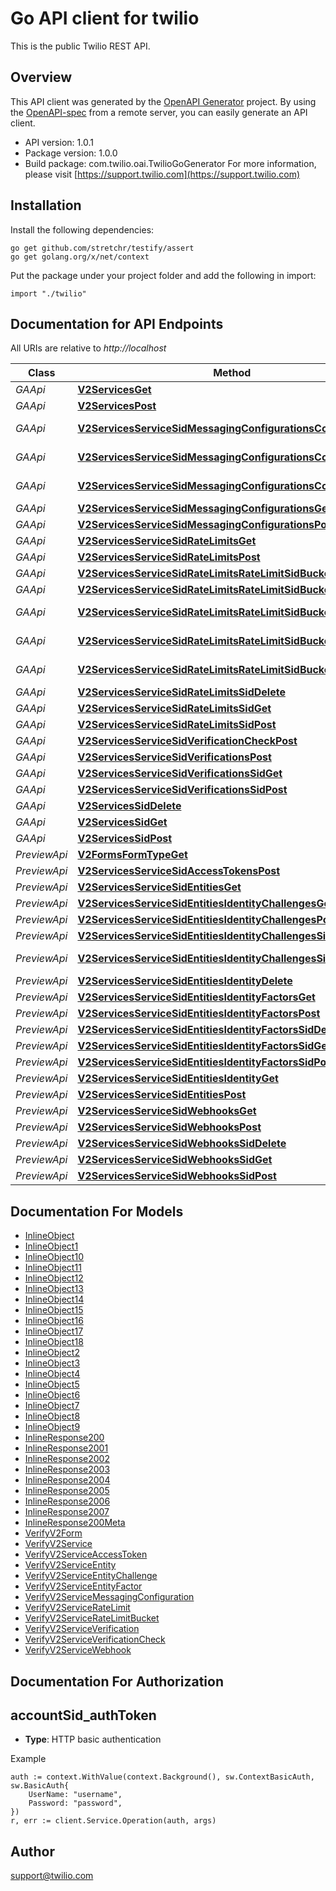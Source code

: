 # Go API client for twilio

This is the public Twilio REST API.

## Overview
This API client was generated by the [OpenAPI Generator](https://openapi-generator.tech) project.  By using the [OpenAPI-spec](https://www.openapis.org/) from a remote server, you can easily generate an API client.

- API version: 1.0.1
- Package version: 1.0.0
- Build package: com.twilio.oai.TwilioGoGenerator
For more information, please visit [https://support.twilio.com](https://support.twilio.com)

## Installation

Install the following dependencies:

```shell
go get github.com/stretchr/testify/assert
go get golang.org/x/net/context
```

Put the package under your project folder and add the following in import:

```golang
import "./twilio"
```

## Documentation for API Endpoints

All URIs are relative to *http://localhost*

Class | Method | HTTP request | Description
------------ | ------------- | ------------- | -------------
*GAApi* | [**V2ServicesGet**](docs/GAApi.md#v2servicesget) | **Get** /v2/Services | 
*GAApi* | [**V2ServicesPost**](docs/GAApi.md#v2servicespost) | **Post** /v2/Services | 
*GAApi* | [**V2ServicesServiceSidMessagingConfigurationsCountryDelete**](docs/GAApi.md#v2servicesservicesidmessagingconfigurationscountrydelete) | **Delete** /v2/Services/{ServiceSid}/MessagingConfigurations/{Country} | 
*GAApi* | [**V2ServicesServiceSidMessagingConfigurationsCountryGet**](docs/GAApi.md#v2servicesservicesidmessagingconfigurationscountryget) | **Get** /v2/Services/{ServiceSid}/MessagingConfigurations/{Country} | 
*GAApi* | [**V2ServicesServiceSidMessagingConfigurationsCountryPost**](docs/GAApi.md#v2servicesservicesidmessagingconfigurationscountrypost) | **Post** /v2/Services/{ServiceSid}/MessagingConfigurations/{Country} | 
*GAApi* | [**V2ServicesServiceSidMessagingConfigurationsGet**](docs/GAApi.md#v2servicesservicesidmessagingconfigurationsget) | **Get** /v2/Services/{ServiceSid}/MessagingConfigurations | 
*GAApi* | [**V2ServicesServiceSidMessagingConfigurationsPost**](docs/GAApi.md#v2servicesservicesidmessagingconfigurationspost) | **Post** /v2/Services/{ServiceSid}/MessagingConfigurations | 
*GAApi* | [**V2ServicesServiceSidRateLimitsGet**](docs/GAApi.md#v2servicesservicesidratelimitsget) | **Get** /v2/Services/{ServiceSid}/RateLimits | 
*GAApi* | [**V2ServicesServiceSidRateLimitsPost**](docs/GAApi.md#v2servicesservicesidratelimitspost) | **Post** /v2/Services/{ServiceSid}/RateLimits | 
*GAApi* | [**V2ServicesServiceSidRateLimitsRateLimitSidBucketsGet**](docs/GAApi.md#v2servicesservicesidratelimitsratelimitsidbucketsget) | **Get** /v2/Services/{ServiceSid}/RateLimits/{RateLimitSid}/Buckets | 
*GAApi* | [**V2ServicesServiceSidRateLimitsRateLimitSidBucketsPost**](docs/GAApi.md#v2servicesservicesidratelimitsratelimitsidbucketspost) | **Post** /v2/Services/{ServiceSid}/RateLimits/{RateLimitSid}/Buckets | 
*GAApi* | [**V2ServicesServiceSidRateLimitsRateLimitSidBucketsSidDelete**](docs/GAApi.md#v2servicesservicesidratelimitsratelimitsidbucketssiddelete) | **Delete** /v2/Services/{ServiceSid}/RateLimits/{RateLimitSid}/Buckets/{Sid} | 
*GAApi* | [**V2ServicesServiceSidRateLimitsRateLimitSidBucketsSidGet**](docs/GAApi.md#v2servicesservicesidratelimitsratelimitsidbucketssidget) | **Get** /v2/Services/{ServiceSid}/RateLimits/{RateLimitSid}/Buckets/{Sid} | 
*GAApi* | [**V2ServicesServiceSidRateLimitsRateLimitSidBucketsSidPost**](docs/GAApi.md#v2servicesservicesidratelimitsratelimitsidbucketssidpost) | **Post** /v2/Services/{ServiceSid}/RateLimits/{RateLimitSid}/Buckets/{Sid} | 
*GAApi* | [**V2ServicesServiceSidRateLimitsSidDelete**](docs/GAApi.md#v2servicesservicesidratelimitssiddelete) | **Delete** /v2/Services/{ServiceSid}/RateLimits/{Sid} | 
*GAApi* | [**V2ServicesServiceSidRateLimitsSidGet**](docs/GAApi.md#v2servicesservicesidratelimitssidget) | **Get** /v2/Services/{ServiceSid}/RateLimits/{Sid} | 
*GAApi* | [**V2ServicesServiceSidRateLimitsSidPost**](docs/GAApi.md#v2servicesservicesidratelimitssidpost) | **Post** /v2/Services/{ServiceSid}/RateLimits/{Sid} | 
*GAApi* | [**V2ServicesServiceSidVerificationCheckPost**](docs/GAApi.md#v2servicesservicesidverificationcheckpost) | **Post** /v2/Services/{ServiceSid}/VerificationCheck | 
*GAApi* | [**V2ServicesServiceSidVerificationsPost**](docs/GAApi.md#v2servicesservicesidverificationspost) | **Post** /v2/Services/{ServiceSid}/Verifications | 
*GAApi* | [**V2ServicesServiceSidVerificationsSidGet**](docs/GAApi.md#v2servicesservicesidverificationssidget) | **Get** /v2/Services/{ServiceSid}/Verifications/{Sid} | 
*GAApi* | [**V2ServicesServiceSidVerificationsSidPost**](docs/GAApi.md#v2servicesservicesidverificationssidpost) | **Post** /v2/Services/{ServiceSid}/Verifications/{Sid} | 
*GAApi* | [**V2ServicesSidDelete**](docs/GAApi.md#v2servicessiddelete) | **Delete** /v2/Services/{Sid} | 
*GAApi* | [**V2ServicesSidGet**](docs/GAApi.md#v2servicessidget) | **Get** /v2/Services/{Sid} | 
*GAApi* | [**V2ServicesSidPost**](docs/GAApi.md#v2servicessidpost) | **Post** /v2/Services/{Sid} | 
*PreviewApi* | [**V2FormsFormTypeGet**](docs/PreviewApi.md#v2formsformtypeget) | **Get** /v2/Forms/{FormType} | 
*PreviewApi* | [**V2ServicesServiceSidAccessTokensPost**](docs/PreviewApi.md#v2servicesservicesidaccesstokenspost) | **Post** /v2/Services/{ServiceSid}/AccessTokens | 
*PreviewApi* | [**V2ServicesServiceSidEntitiesGet**](docs/PreviewApi.md#v2servicesservicesidentitiesget) | **Get** /v2/Services/{ServiceSid}/Entities | 
*PreviewApi* | [**V2ServicesServiceSidEntitiesIdentityChallengesGet**](docs/PreviewApi.md#v2servicesservicesidentitiesidentitychallengesget) | **Get** /v2/Services/{ServiceSid}/Entities/{Identity}/Challenges | 
*PreviewApi* | [**V2ServicesServiceSidEntitiesIdentityChallengesPost**](docs/PreviewApi.md#v2servicesservicesidentitiesidentitychallengespost) | **Post** /v2/Services/{ServiceSid}/Entities/{Identity}/Challenges | 
*PreviewApi* | [**V2ServicesServiceSidEntitiesIdentityChallengesSidGet**](docs/PreviewApi.md#v2servicesservicesidentitiesidentitychallengessidget) | **Get** /v2/Services/{ServiceSid}/Entities/{Identity}/Challenges/{Sid} | 
*PreviewApi* | [**V2ServicesServiceSidEntitiesIdentityChallengesSidPost**](docs/PreviewApi.md#v2servicesservicesidentitiesidentitychallengessidpost) | **Post** /v2/Services/{ServiceSid}/Entities/{Identity}/Challenges/{Sid} | 
*PreviewApi* | [**V2ServicesServiceSidEntitiesIdentityDelete**](docs/PreviewApi.md#v2servicesservicesidentitiesidentitydelete) | **Delete** /v2/Services/{ServiceSid}/Entities/{Identity} | 
*PreviewApi* | [**V2ServicesServiceSidEntitiesIdentityFactorsGet**](docs/PreviewApi.md#v2servicesservicesidentitiesidentityfactorsget) | **Get** /v2/Services/{ServiceSid}/Entities/{Identity}/Factors | 
*PreviewApi* | [**V2ServicesServiceSidEntitiesIdentityFactorsPost**](docs/PreviewApi.md#v2servicesservicesidentitiesidentityfactorspost) | **Post** /v2/Services/{ServiceSid}/Entities/{Identity}/Factors | 
*PreviewApi* | [**V2ServicesServiceSidEntitiesIdentityFactorsSidDelete**](docs/PreviewApi.md#v2servicesservicesidentitiesidentityfactorssiddelete) | **Delete** /v2/Services/{ServiceSid}/Entities/{Identity}/Factors/{Sid} | 
*PreviewApi* | [**V2ServicesServiceSidEntitiesIdentityFactorsSidGet**](docs/PreviewApi.md#v2servicesservicesidentitiesidentityfactorssidget) | **Get** /v2/Services/{ServiceSid}/Entities/{Identity}/Factors/{Sid} | 
*PreviewApi* | [**V2ServicesServiceSidEntitiesIdentityFactorsSidPost**](docs/PreviewApi.md#v2servicesservicesidentitiesidentityfactorssidpost) | **Post** /v2/Services/{ServiceSid}/Entities/{Identity}/Factors/{Sid} | 
*PreviewApi* | [**V2ServicesServiceSidEntitiesIdentityGet**](docs/PreviewApi.md#v2servicesservicesidentitiesidentityget) | **Get** /v2/Services/{ServiceSid}/Entities/{Identity} | 
*PreviewApi* | [**V2ServicesServiceSidEntitiesPost**](docs/PreviewApi.md#v2servicesservicesidentitiespost) | **Post** /v2/Services/{ServiceSid}/Entities | 
*PreviewApi* | [**V2ServicesServiceSidWebhooksGet**](docs/PreviewApi.md#v2servicesservicesidwebhooksget) | **Get** /v2/Services/{ServiceSid}/Webhooks | 
*PreviewApi* | [**V2ServicesServiceSidWebhooksPost**](docs/PreviewApi.md#v2servicesservicesidwebhookspost) | **Post** /v2/Services/{ServiceSid}/Webhooks | 
*PreviewApi* | [**V2ServicesServiceSidWebhooksSidDelete**](docs/PreviewApi.md#v2servicesservicesidwebhookssiddelete) | **Delete** /v2/Services/{ServiceSid}/Webhooks/{Sid} | 
*PreviewApi* | [**V2ServicesServiceSidWebhooksSidGet**](docs/PreviewApi.md#v2servicesservicesidwebhookssidget) | **Get** /v2/Services/{ServiceSid}/Webhooks/{Sid} | 
*PreviewApi* | [**V2ServicesServiceSidWebhooksSidPost**](docs/PreviewApi.md#v2servicesservicesidwebhookssidpost) | **Post** /v2/Services/{ServiceSid}/Webhooks/{Sid} | 


## Documentation For Models

 - [InlineObject](docs/InlineObject.md)
 - [InlineObject1](docs/InlineObject1.md)
 - [InlineObject10](docs/InlineObject10.md)
 - [InlineObject11](docs/InlineObject11.md)
 - [InlineObject12](docs/InlineObject12.md)
 - [InlineObject13](docs/InlineObject13.md)
 - [InlineObject14](docs/InlineObject14.md)
 - [InlineObject15](docs/InlineObject15.md)
 - [InlineObject16](docs/InlineObject16.md)
 - [InlineObject17](docs/InlineObject17.md)
 - [InlineObject18](docs/InlineObject18.md)
 - [InlineObject2](docs/InlineObject2.md)
 - [InlineObject3](docs/InlineObject3.md)
 - [InlineObject4](docs/InlineObject4.md)
 - [InlineObject5](docs/InlineObject5.md)
 - [InlineObject6](docs/InlineObject6.md)
 - [InlineObject7](docs/InlineObject7.md)
 - [InlineObject8](docs/InlineObject8.md)
 - [InlineObject9](docs/InlineObject9.md)
 - [InlineResponse200](docs/InlineResponse200.md)
 - [InlineResponse2001](docs/InlineResponse2001.md)
 - [InlineResponse2002](docs/InlineResponse2002.md)
 - [InlineResponse2003](docs/InlineResponse2003.md)
 - [InlineResponse2004](docs/InlineResponse2004.md)
 - [InlineResponse2005](docs/InlineResponse2005.md)
 - [InlineResponse2006](docs/InlineResponse2006.md)
 - [InlineResponse2007](docs/InlineResponse2007.md)
 - [InlineResponse200Meta](docs/InlineResponse200Meta.md)
 - [VerifyV2Form](docs/VerifyV2Form.md)
 - [VerifyV2Service](docs/VerifyV2Service.md)
 - [VerifyV2ServiceAccessToken](docs/VerifyV2ServiceAccessToken.md)
 - [VerifyV2ServiceEntity](docs/VerifyV2ServiceEntity.md)
 - [VerifyV2ServiceEntityChallenge](docs/VerifyV2ServiceEntityChallenge.md)
 - [VerifyV2ServiceEntityFactor](docs/VerifyV2ServiceEntityFactor.md)
 - [VerifyV2ServiceMessagingConfiguration](docs/VerifyV2ServiceMessagingConfiguration.md)
 - [VerifyV2ServiceRateLimit](docs/VerifyV2ServiceRateLimit.md)
 - [VerifyV2ServiceRateLimitBucket](docs/VerifyV2ServiceRateLimitBucket.md)
 - [VerifyV2ServiceVerification](docs/VerifyV2ServiceVerification.md)
 - [VerifyV2ServiceVerificationCheck](docs/VerifyV2ServiceVerificationCheck.md)
 - [VerifyV2ServiceWebhook](docs/VerifyV2ServiceWebhook.md)


## Documentation For Authorization



## accountSid_authToken

- **Type**: HTTP basic authentication

Example

```golang
auth := context.WithValue(context.Background(), sw.ContextBasicAuth, sw.BasicAuth{
    UserName: "username",
    Password: "password",
})
r, err := client.Service.Operation(auth, args)
```


## Author

support@twilio.com

